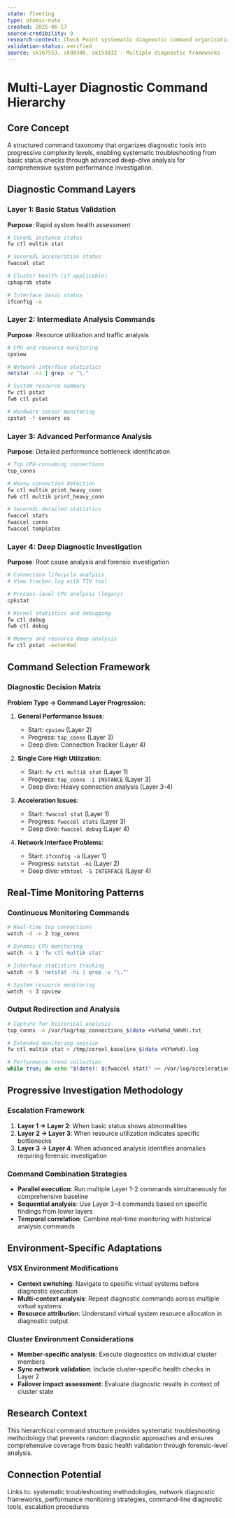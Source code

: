 ```yaml
---
state: fleeting
type: atomic-note
created: 2025-06-17
source-credibility: 9
research-context: Check Point systematic diagnostic command organization
validation-status: verified
source: sk167553, sk98348, sk153832 - Multiple diagnostic frameworks
---
```


# Multi-Layer Diagnostic Command Hierarchy

## Core Concept

A structured command taxonomy that organizes diagnostic tools into progressive complexity levels, enabling systematic troubleshooting from basic status checks through advanced deep-dive analysis for comprehensive system performance investigation.

## Diagnostic Command Layers

### Layer 1: Basic Status Validation
**Purpose**: Rapid system health assessment
```bash
# CoreXL instance status
fw ctl multik stat

# SecureXL acceleration status
fwaccel stat

# Cluster health (if applicable)
cphaprob state

# Interface basic status
ifconfig -a
```

### Layer 2: Intermediate Analysis Commands
**Purpose**: Resource utilization and traffic analysis
```bash
# CPU and resource monitoring
cpview

# Network interface statistics
netstat -ni | grep -v "\."

# System resource summary
fw ctl pstat
fw6 ctl pstat

# Hardware sensor monitoring
cpstat -f sensors os
```

### Layer 3: Advanced Performance Analysis
**Purpose**: Detailed performance bottleneck identification
```bash
# Top CPU-consuming connections
top_conns

# Heavy connection detection
fw ctl multik print_heavy_conn
fw6 ctl multik print_heavy_conn

# SecureXL detailed statistics
fwaccel stats
fwaccel conns
fwaccel templates
```

### Layer 4: Deep Diagnostic Investigation
**Purpose**: Root cause analysis and forensic investigation
```bash
# Connection lifecycle analysis
# View tracker.log with TIV tool

# Process-level CPU analysis (legacy)
cpkstat

# Kernel statistics and debugging
fw ctl debug
fw6 ctl debug

# Memory and resource deep analysis
fw ctl pstat -extended
```

## Command Selection Framework

### Diagnostic Decision Matrix
**Problem Type → Command Layer Progression:**

1. **General Performance Issues**:
   - Start: `cpview` (Layer 2)
   - Progress: `top_conns` (Layer 3)
   - Deep dive: Connection Tracker (Layer 4)

2. **Single Core High Utilization**:
   - Start: `fw ctl multik stat` (Layer 1)
   - Progress: `top_conns -i INSTANCE` (Layer 3)
   - Deep dive: Heavy connection analysis (Layer 3-4)

3. **Acceleration Issues**:
   - Start: `fwaccel stat` (Layer 1)
   - Progress: `fwaccel stats` (Layer 3)
   - Deep dive: `fwaccel debug` (Layer 4)

4. **Network Interface Problems**:
   - Start: `ifconfig -a` (Layer 1)
   - Progress: `netstat -ni` (Layer 2)
   - Deep dive: `ethtool -S INTERFACE` (Layer 4)

## Real-Time Monitoring Patterns

### Continuous Monitoring Commands
```bash
# Real-time top connections
watch -d -n 2 top_conns

# Dynamic CPU monitoring
watch -n 1 'fw ctl multik stat'

# Interface statistics tracking
watch -n 5 'netstat -ni | grep -v "\."'

# System resource monitoring
watch -n 3 cpview
```

### Output Redirection and Analysis
```bash
# Capture for historical analysis
top_conns -o /var/log/top_connections_$(date +%Y%m%d_%H%M).txt

# Extended monitoring session
fw ctl multik stat > /tmp/corexl_baseline_$(date +%Y%m%d).log

# Performance trend collection
while true; do echo "$(date): $(fwaccel stat)" >> /var/log/acceleration_status.log; sleep 300; done
```

## Progressive Investigation Methodology

### Escalation Framework
1. **Layer 1 → Layer 2**: When basic status shows abnormalities
2. **Layer 2 → Layer 3**: When resource utilization indicates specific bottlenecks
3. **Layer 3 → Layer 4**: When advanced analysis identifies anomalies requiring forensic investigation

### Command Combination Strategies
- **Parallel execution**: Run multiple Layer 1-2 commands simultaneously for comprehensive baseline
- **Sequential analysis**: Use Layer 3-4 commands based on specific findings from lower layers
- **Temporal correlation**: Combine real-time monitoring with historical analysis commands

## Environment-Specific Adaptations

### VSX Environment Modifications
- **Context switching**: Navigate to specific virtual systems before diagnostic execution
- **Multi-context analysis**: Repeat diagnostic commands across multiple virtual systems
- **Resource attribution**: Understand virtual system resource allocation in diagnostic output

### Cluster Environment Considerations
- **Member-specific analysis**: Execute diagnostics on individual cluster members
- **Sync network validation**: Include cluster-specific health checks in Layer 2
- **Failover impact assessment**: Evaluate diagnostic results in context of cluster state

## Research Context

This hierarchical command structure provides systematic troubleshooting methodology that prevents random diagnostic approaches and ensures comprehensive coverage from basic health validation through forensic-level analysis.

## Connection Potential

Links to: systematic troubleshooting methodologies, network diagnostic frameworks, performance monitoring strategies, command-line diagnostic tools, escalation procedures
